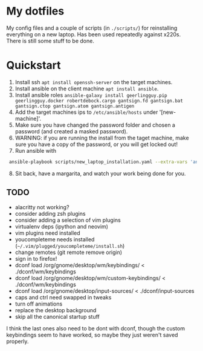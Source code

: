 # My dotfiles

My config files and a couple of scripts (in `./scripts/`) for reinstalling everything on a new laptop. Has been used repeatedly against x220s. There is still some stuff to be done.

# Quickstart

1. Install ssh `apt install openssh-server` on the target machines.
2. Install ansible on the client machine `apt install ansible`.
3. Install ansible roles `ansible-galaxy install geerlingguy.pip geerlingguy.docker robertdebock.cargo gantsign.fd gantsign.bat gantsign.ctop gantsign.atom gantsign.antigen`
4. Add the target machines ips to `/etc/ansible/hosts` under '[new-machine]'.
5. Make sure you have changed the password folder and chosen a password (and created a masked password).
6. WARNING: if you are running the install from the taget machine, make sure you have a copy of the password, or you will get locked out!
7. Run ansible with
```bash
 ansible-playbook scripts/new_laptop_installation.yaml --extra-vars 'ansible_sudo_pass=<SUDO PASS FOR NEW MACHINE>'
 ```
8. Sit back, have a margarita, and watch your work being done for you.

## TODO

* alacritty not working?
* consider adding zsh plugins
* consider adding a selection of vim plugins
* virtualenv deps (ipython and neovim)
* vim plugins need installed
* youcompleteme needs installed (`~/.vim/plugged/youcompleteme/install.sh`)
* change remotes (git remote remove origin)
* sign in to firefox!
* dconf load /org/gnome/desktop/wm/keybindings/ < ./dconf/wm/keybindings
* dconf load /org/gnome/desktop/wm/custom-keybindings/ < ./dconf/wm/keybindings
* dconf load /org/gnome/desktop/input-sources/ < ./dconf/input-sources
* caps and ctrl need swapped in tweaks
* turn off animations
* replace the desktop background
* skip all the canonical startup stuff

I think the last ones also need to be dont with dconf, though the custom keybindings seem to have worked, so maybe they just weren't saved properly.
